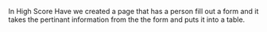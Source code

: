 In High Score Have we created a page that has a person fill out a form and it takes the pertinant information from the the form and puts it into a table.
